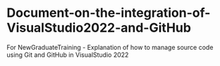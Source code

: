 # Document-on-the-integration-of-VisualStudio2022-and-GitHub
For NewGraduateTraining - Explanation of how to manage source code using Git and GitHub in VisualStudio 2022
